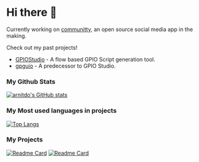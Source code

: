 # Hi there 👋

Currently working on [communitty](https://www.github.com/arnitdo/communitty), an open source social media app in the making.

Check out my past projects!
- [GPIOStudio](https://www.github.com/arnitdo/GPIOStudio) - A flow based GPIO Script generation tool.
- [gpguio](https://www.github.com/arnitdo/gpguio) - A predecessor to GPIO Studio.

### My Github Stats

[![arnitdo's GitHub stats](https://github-readme-stats.vercel.app/api?username=arnitdo&show_icons=true&theme=dark)](https://github.com/arnitdo)

### My Most used languages in projects

[![Top Langs](https://github-readme-stats.vercel.app/api/top-langs/?username=arnitdo&theme=dark&layout=compact)](https://github.com/arnitdo)

### My Projects

[![Readme Card](https://github-readme-stats.vercel.app/api/pin/?username=arnitdo&repo=GPIOStudio&theme=dark&show_owner=true)](https://github.com/arnitdo/GPIOStudio)
[![Readme Card](https://github-readme-stats.vercel.app/api/pin/?username=arnitdo&repo=communitty&theme=dark&show_owner=true)](https://github.com/arnitdo/communitty)
